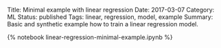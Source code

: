 Title: Minimal example with linear regression
Date: 2017-03-07
Category: ML
Status: published
Tags: linear, regression, model, example
Summary: Basic and synthetic example how to train a linear regression model.

{% notebook linear-regression-minimal-example.ipynb %}

